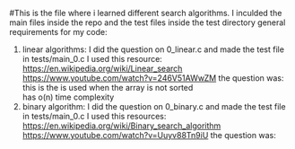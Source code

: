 #This is the file where i learned different search algorithms. 
I inculded the main files inside the repo and the test files inside the test directory
general requirements for my code:
    <!-- Allowed editors: vi, vim, emacs
    All your files will be compiled on Ubuntu 20.04 LTS using gcc, using the options -Wall -Werror -Wextra -pedantic -std=gnu89
    All your files should end with a new line
    A README.md file, at the root of the folder of the project, is mandatory
    Your code should use the Betty style. It will be checked using betty-style.pl and betty-doc.pl
    You are not allowed to use global variables
    No more than 5 functions per file
    You are only allowed to use the printf function of the standard library. Any call to another function like strdup, malloc, … is forbidden.
    In the following examples, the main.c files are shown as examples. You can use them to test your functions, but you don’t have to push them to your repo (if you do we won’t take them into account). We will use our own main.c files at compilation. Our main.c files might be different from the one shown in the examples
    The prototypes of all your functions should be included in your header file called search_algos.h
    Don’t forget to push your header file
    All your header files should be include guarded  -->

1) linear algorithms:
        I did the question on 0_linear.c and made the test file in tests/main_0.c
        I used this resource: 
        https://en.wikipedia.org/wiki/Linear_search
        https://www.youtube.com/watch?v=246V51AWwZM
        the question was: 
        <!-- Write a function that searches for a value in an array of integers using the Linear search algorithm
        Prototype : int linear_search(int *array, size_t size, int value);
        Where array is a pointer to the first element of the array to search in
        size is the number of elements in array
        And value is the value to search for
        Your function must return the first index where value is located
        If value is not present in array or if array is NULL, your function must return -1 -->
        this is the is used when the array is not sorted  
        has o(n) time complexity
2) binary algorithm:
        I did the question on 0_binary.c and made the test file in tests/main_0.c
        I used this resources:
        https://en.wikipedia.org/wiki/Binary_search_algorithm
        https://www.youtube.com/watch?v=Uuyv88Tn9iU
        the question was:
        <!-- Write a function that searches for a value in a sorted array of integers using the Binary search algorithm
            Prototype : int binary_search(int *array, size_t size, int value);
            Where array is a pointer to the first element of the array to search in
            size is the number of elements in array
            And value is the value to search for
            Your function must return the index where value is located
            You can assume that array will be sorted in ascending order
            You can assume that value won’t appear more than once in array
            If value is not present in array or if array is NULL, your function must return -1
            You must print the array being searched every time it changes. (e.g. at the beginning and when you search a subarray) (See example) -->
    